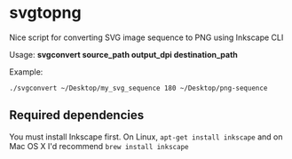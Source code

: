 # svgtopng
Nice script for converting SVG image sequence to PNG using Inkscape CLI

Usage:
**svgconvert source_path output_dpi destination_path**

Example:
```
./svgconvert ~/Desktop/my_svg_sequence 180 ~/Desktop/png-sequence
```

## Required dependencies
You must install Inkscape first. On Linux, `apt-get install inkscape` and on Mac OS X I'd recommend `brew install inkscape`